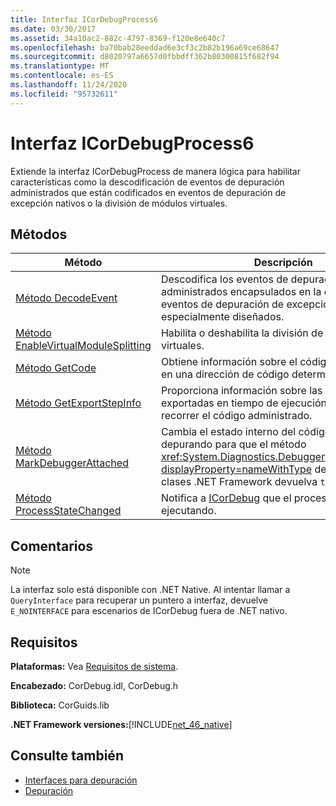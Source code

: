 ```yaml
---
title: Interfaz ICorDebugProcess6
ms.date: 03/30/2017
ms.assetid: 34a10ac2-882c-4797-8369-f120e8e640c7
ms.openlocfilehash: ba70bab28eeddad6e3cf3c2b82b196a69ce68647
ms.sourcegitcommit: d8020797a6657d0fbbdff362b80300815f682f94
ms.translationtype: MT
ms.contentlocale: es-ES
ms.lasthandoff: 11/24/2020
ms.locfileid: "95732611"
---
```

# <a name="icordebugprocess6-interface"></a>Interfaz ICorDebugProcess6

Extiende la interfaz ICorDebugProcess de manera lógica para habilitar características como la descodificación de eventos de depuración administrados que están codificados en eventos de depuración de excepción nativos o la división de módulos virtuales.  
  
## <a name="methods"></a>Métodos  
  
|Método|Descripción|  
|------------|-----------------|  
|[Método DecodeEvent](icordebugprocess6-decodeevent-method.md)|Descodifica los eventos de depuración administrados encapsulados en la carga de los eventos de depuración de excepción nativos especialmente diseñados.|  
|[Método EnableVirtualModuleSplitting](icordebugprocess6-enablevirtualmodulesplitting-method.md)|Habilita o deshabilita la división de módulos virtuales.|  
|[Método GetCode](icordebugprocess6-getcode-method.md)|Obtiene información sobre el código administrado en una dirección de código determinado.|  
|[Método GetExportStepInfo](icordebugprocess6-getexportstepinfo-method.md)|Proporciona información sobre las funciones exportadas en tiempo de ejecución para ayudar a recorrer el código administrado.|  
|[Método MarkDebuggerAttached](icordebugprocess6-markdebuggerattached-method.md)|Cambia el estado interno del código que se está depurando para que el método <xref:System.Diagnostics.Debugger.IsAttached%2A?displayProperty=nameWithType> de la biblioteca de clases .NET Framework devuelva `true`.|  
|[Método ProcessStateChanged](icordebugprocess6-processstatechanged-method.md)|Notifica a [ICorDebug](icordebug-interface.md) que el proceso se está ejecutando.|  
  
## <a name="remarks"></a>Comentarios  
  
> [!NOTE]
> La interfaz solo está disponible con .NET Native. Al intentar llamar a `QueryInterface` para recuperar un puntero a interfaz, devuelve `E_NOINTERFACE` para escenarios de ICorDebug fuera de .NET nativo.  
  
## <a name="requirements"></a>Requisitos  

 **Plataformas:** Vea [Requisitos de sistema](../../get-started/system-requirements.md).  
  
 **Encabezado:** CorDebug.idl, CorDebug.h  
  
 **Biblioteca:** CorGuids.lib  
  
 **.NET Framework versiones:**[!INCLUDE[net_46_native](../../../../includes/net-46-native-md.md)]  
  
## <a name="see-also"></a>Consulte también

- [Interfaces para depuración](debugging-interfaces.md)
- [Depuración](index.md)
